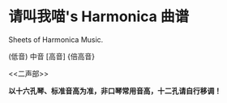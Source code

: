 # 请叫我喵's Harmonica 曲谱

Sheets of Harmonica Music.

\(低音\)    中音    \[高音\]    {倍高音}

<<二声部>>

**以十六孔琴、标准音高为准，非口琴常用音高，十二孔请自行移调！**

